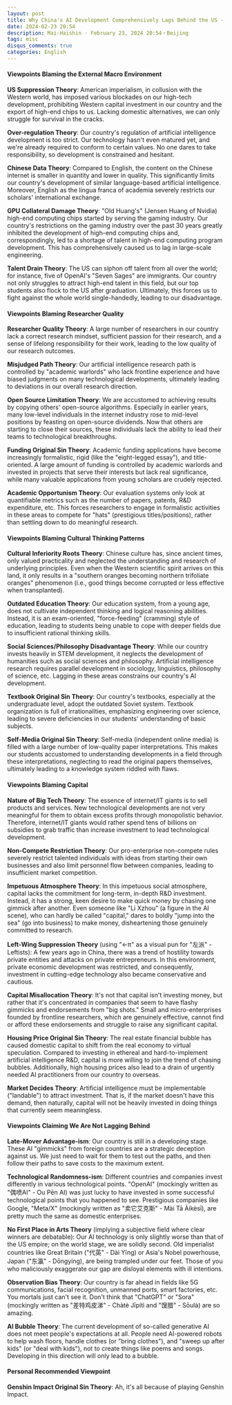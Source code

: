 ```yaml
---
layout: post
title: Why China's AI Development Comprehensively Lags Behind the US - Pick Your Favorite Reason (Gemini 2.5 Pro Translated Version)
date: 2024-02-23 20:54
description: Mai-Haishin · February 23, 2024 20:54・Beijing
tags: misc
disqus_comments: true
categories: English
---
```


#### Viewpoints Blaming the External Macro Environment

**US Suppression Theory**: American imperialism, in collusion with the Western world, has imposed various blockades on our high-tech development, prohibiting Western capital investment in our country and the export of high-end chips to us. Lacking domestic alternatives, we can only struggle for survival in the cracks.

**Over-regulation Theory**: Our country's regulation of artificial intelligence development is too strict. Our technology hasn't even matured yet, and we're already required to conform to certain values. No one dares to take responsibility, so development is constrained and hesitant.

**Chinese Data Theory**: Compared to English, the content on the Chinese internet is smaller in quantity and lower in quality. This significantly limits our country's development of similar language-based artificial intelligence. Moreover, English as the lingua franca of academia severely restricts our scholars' international exchange.

**GPU Collateral Damage Theory**: "Old Huang's" (Jensen Huang of Nvidia) high-end computing chips started by serving the gaming industry. Our country's restrictions on the gaming industry over the past 30 years greatly inhibited the development of high-end computing chips and, correspondingly, led to a shortage of talent in high-end computing program development. This has comprehensively caused us to lag in large-scale engineering.

**Talent Drain Theory**: The US can siphon off talent from all over the world; for instance, five of OpenAI's "Seven Sages" are immigrants. Our country not only struggles to attract high-end talent in this field, but our top students also flock to the US after graduation. Ultimately, this forces us to fight against the whole world single-handedly, leading to our disadvantage.

#### Viewpoints Blaming Researcher Quality

**Researcher Quality Theory**: A large number of researchers in our country lack a correct research mindset, sufficient passion for their research, and a sense of lifelong responsibility for their work, leading to the low quality of our research outcomes.

**Misjudged Path Theory**: Our artificial intelligence research path is controlled by "academic warlords" who lack frontline experience and have biased judgments on many technological developments, ultimately leading to deviations in our overall research direction.

**Open Source Limitation Theory**: We are accustomed to achieving results by copying others' open-source algorithms. Especially in earlier years, many low-level individuals in the internet industry rose to mid-level positions by feasting on open-source dividends. Now that others are starting to close their sources, these individuals lack the ability to lead their teams to technological breakthroughs.

**Funding Original Sin Theory**: Academic funding applications have become increasingly formalistic, rigid (like the "eight-legged essay"), and title-oriented. A large amount of funding is controlled by academic warlords and invested in projects that serve their interests but lack real significance, while many valuable applications from young scholars are crudely rejected.

**Academic Opportunism Theory**: Our evaluation systems only look at quantifiable metrics such as the number of papers, patents, R&D expenditure, etc. This forces researchers to engage in formalistic activities in these areas to compete for "hats" (prestigious titles/positions), rather than settling down to do meaningful research.

#### Viewpoints Blaming Cultural Thinking Patterns

**Cultural Inferiority Roots Theory**: Chinese culture has, since ancient times, only valued practicality and neglected the understanding and research of underlying principles. Even when the Western scientific spirit arrives on this land, it only results in a "southern oranges becoming northern trifoliate oranges" phenomenon (i.e., good things become corrupted or less effective when transplanted).

**Outdated Education Theory**: Our education system, from a young age, does not cultivate independent thinking and logical reasoning abilities. Instead, it is an exam-oriented, "force-feeding" (cramming) style of education, leading to students being unable to cope with deeper fields due to insufficient rational thinking skills.

**Social Sciences/Philosophy Disadvantage Theory**: While our country invests heavily in STEM development, it neglects the development of humanities such as social sciences and philosophy. Artificial intelligence research requires parallel development in sociology, linguistics, philosophy of science, etc. Lagging in these areas constrains our country's AI development.

**Textbook Original Sin Theory**: Our country's textbooks, especially at the undergraduate level, adopt the outdated Soviet system. Textbook organization is full of irrationalities, emphasizing engineering over science, leading to severe deficiencies in our students' understanding of basic subjects.

**Self-Media Original Sin Theory**: Self-media (independent online media) is filled with a large number of low-quality paper interpretations. This makes our students accustomed to understanding developments in a field through these interpretations, neglecting to read the original papers themselves, ultimately leading to a knowledge system riddled with flaws.

#### Viewpoints Blaming Capital

**Nature of Big Tech Theory**: The essence of internet/IT giants is to sell products and services. New technological developments are not very meaningful for them to obtain excess profits through monopolistic behavior. Therefore, internet/IT giants would rather spend tens of billions on subsidies to grab traffic than increase investment to lead technological development.

**Non-Compete Restriction Theory**: Our pro-enterprise non-compete rules severely restrict talented individuals with ideas from starting their own businesses and also limit personnel flow between companies, leading to insufficient market competition.

**Impetuous Atmosphere Theory**: In this impetuous social atmosphere, capital lacks the commitment for long-term, in-depth R&D investment. Instead, it has a strong, keen desire to make quick money by chasing one gimmick after another. Even someone like "Li Xzhou" (a figure in the AI scene), who can hardly be called "capital," dares to boldly "jump into the sea" (go into business) to make money, disheartening those genuinely committed to research.

**Left-Wing Suppression Theory** (using "←π" as a visual pun for "左派" - Leftists): A few years ago in China, there was a trend of hostility towards private entities and attacks on private entrepreneurs. In this environment, private economic development was restricted, and consequently, investment in cutting-edge technology also became conservative and cautious.

**Capital Misallocation Theory**: It's not that capital isn't investing money, but rather that it's concentrated in companies that seem to have flashy gimmicks and endorsements from "big shots." Small and micro-enterprises founded by frontline researchers, which are genuinely effective, cannot find or afford these endorsements and struggle to raise any significant capital.

**Housing Price Original Sin Theory**: The real estate financial bubble has caused domestic capital to shift from the real economy to virtual speculation. Compared to investing in ethereal and hard-to-implement artificial intelligence R&D, capital is more willing to join the trend of chasing bubbles. Additionally, high housing prices also lead to a drain of urgently needed AI practitioners from our country to overseas.

**Market Decides Theory**: Artificial intelligence must be implementable ("landable") to attract investment. That is, if the market doesn't have this demand, then naturally, capital will not be heavily invested in doing things that currently seem meaningless.

#### Viewpoints Claiming We Are Not Lagging Behind

**Late-Mover Advantage-ism**: Our country is still in a developing stage. These AI "gimmicks" from foreign countries are a strategic deception against us. We just need to wait for them to test out the paths, and then follow their paths to save costs to the maximum extent.

**Technological Randomness-ism**: Different countries and companies invest differently in various technological points. "OpenAI" (mockingly written as "偶喷AI" - Ou Pēn AI) was just lucky to have invested in some successful technological points that you happened to see. Prestigious companies like Google, "Meta/X" (mockingly written as "卖它艾克斯" - Mài Tā Àikèsī), are pretty much the same as domestic enterprises.

**No First Place in Arts Theory** (implying a subjective field where clear winners are debatable): Our AI technology is only slightly worse than that of the US empire; on the world stage, we are solidly second. Old imperialist countries like Great Britain ("代英" - Dài Yīng) or Asia's Nobel powerhouse, Japan ("东瀛" - Dōngyíng), are being trampled under our feet. Those of you who maliciously exaggerate our gap are disloyal elements with ill intentions.

**Observation Bias Theory**: Our country is far ahead in fields like 5G communications, facial recognition, unmanned ports, smart factories, etc. You mortals just can't see it. Don't think that "ChatGPT" or "Sora" (mockingly written as "差特鸡皮涕" - Chàtè Jīpítì and "馊腊" - Sōulà) are so amazing.

**AI Bubble Theory**: The current development of so-called generative AI does not meet people's expectations at all. People need AI-powered robots to help wash floors, handle clothes (or "bring clothes"), and "sweep up after kids" (or "deal with kids"), not to create things like poems and songs. Developing in this direction will only lead to a bubble.

#### Personal Recommended Viewpoint

**Genshin Impact Original Sin Theory**: Ah, it's all because of playing Genshin Impact.
